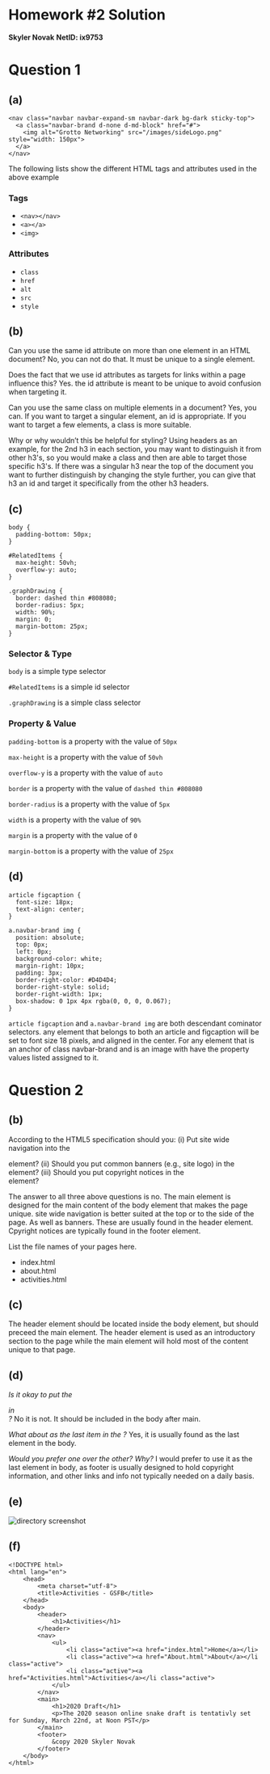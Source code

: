 # Homework #2 Solution
**Skyler Novak**
**NetID: ix9753**

# Question 1

## (a)

```
<nav class="navbar navbar-expand-sm navbar-dark bg-dark sticky-top">
  <a class="navbar-brand d-none d-md-block" href="#">
    <img alt="Grotto Networking" src="/images/sideLogo.png" style="width: 150px">
  </a>
</nav>
```

The following lists show the different HTML tags and attributes used in the above example

### Tags
+ `<nav></nav>`
+ `<a></a>`
+ `<img>`

### Attributes
+ `class`
+ `href`
+ `alt`
+ `src`
+ `style`

## (b)

Can you use the same id attribute on more than one element in an HTML document? 
No, you can not do that. It must be unique to a single element.

Does the fact that we use id attributes as targets for links within a page influence this? 
Yes. the id attribute is meant to be unique to avoid confusion when targeting it.

Can you use the same class on multiple elements in a document? 
Yes, you can. If you want to target a singular element, an id is appropriate. If you want to target a few elements, a class is more suitable. 

Why or why wouldn’t this be helpful for styling?
Using headers as an example, for the 2nd h3 in each section, you may want to distinguish it from other h3's, so you would make a class
and then are able to target those specific h3's. If there was a singular h3 near the top of the document you want to further distinguish
by changing the style further, you can give that h3 an id and target it specifically from the other h3 headers.

## (c)

```
body {
  padding-bottom: 50px;
}

#RelatedItems {
  max-height: 50vh;
  overflow-y: auto;
}

.graphDrawing {
  border: dashed thin #808080;
  border-radius: 5px;
  width: 90%;
  margin: 0;
  margin-bottom: 25px;
}
```

### Selector & Type

`body` is a simple type selector

`#RelatedItems` is a simple id selector

`.graphDrawing` is a simple class selector

### Property & Value

`padding-bottom` is a property with the value of `50px`

`max-height` is a property with the value of `50vh`

`overflow-y` is a property with the value of `auto`

`border` is a property with the value of `dashed thin #808080`

`border-radius` is a property with the value of `5px`

`width` is a property with the value of `90%`

`margin` is a property with the value of `0`

`margin-bottom` is a property with the value of `25px`

## (d)

```
article figcaption {
  font-size: 18px;
  text-align: center;
}

a.navbar-brand img {
  position: absolute;
  top: 0px;
  left: 0px;
  background-color: white;
  margin-right: 10px;
  padding: 3px;
  border-right-color: #D4D4D4;
  border-right-style: solid;
  border-right-width: 1px;
  box-shadow: 0 1px 4px rgba(0, 0, 0, 0.067);
}
```

`article figcaption` and `a.navbar-brand img` are both descendant cominator selectors. any element that belongs to both an article and figcaption
will be set to font size 18 pixels, and aligned in the center. For any element that is an anchor of class navbar-brand and is an image with have the 
property values listed assigned to it. 

# Question 2

## (b)

According to the HTML5 specification should you: 
(i) Put site wide navigation into the <main> element? 
(ii) Should you put common banners (e.g., site logo) in the <main> element? 
(iii) Should you put copyright notices in the <main> element?

The answer to all three above questions is no. The main element is designed for the main content of the body element that makes the page unique. 
site wide navigation is better suited at the top or to the side of the page. As well as banners. These are usually found in the header element. Cpyright notices are typically found in the footer element. 

List the file names of your pages here.
+ index.html
+ about.html
+ activities.html

## (c)

The header element should be located inside the body element, but should preceed the main element. The header element is used as an introductory section to the page while the main element will hold most of the content unique to that page. 

## (d)

*Is it okay to put the <footer> in <main>?* No it is not. It should be included in the body after main.

*What about as the last item in the <body>?* Yes, it is usually found as the last element in the body.

*Would you prefer one over the other? Why?* I would prefer to use it as the last element in body, as footer is usually designed to hold copyright information, and other links and info not typically needed on a daily basis. 

## (e)

![directory screenshot](clubProject/Images/hw2-1.png)

## (f)

```
<!DOCTYPE html>
<html lang="en">
    <head>
		<meta charset="utf-8">
        <title>Activities - GSFB</title>
    </head>
    <body>
        <header>
            <h1>Activities</h1>
        </header>
        <nav>
            <ul>
                <li class="active"><a href="index.html">Home</a></li>
                <li class="active"><a href="About.html">About</a></li class="active">
                <li class="active"><a href="Activities.html">Activities</a></li class="active">
            </ul>
        </nav>
        <main>
            <h1>2020 Draft</h1>
            <p>The 2020 season online snake draft is tentativly set for Sunday, March 22nd, at Noon PST</p>
        </main>
        <footer>
            &copy 2020 Skyler Novak
        </footer>
    </body>
</html>
```
